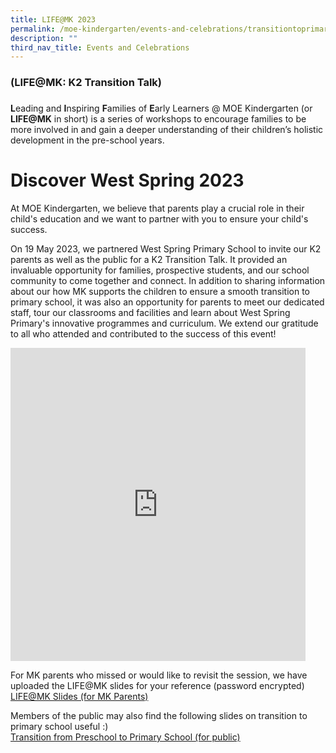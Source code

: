 ```yaml
---
title: LIFE@MK 2023
permalink: /moe-kindergarten/events-and-celebrations/transitiontoprimaryschool/
description: ""
third_nav_title: Events and Celebrations
---
```

### (LIFE@MK: K2 Transition Talk)
###
**L**eading and **I**nspiring **F**amilies of **E**arly Learners @ MOE Kindergarten (or **LIFE@MK** in short) is a series of workshops to encourage families to be more involved in and gain a deeper understanding of their children’s holistic development in the pre-school years.

# Discover West Spring 2023 

At MOE Kindergarten, we believe that parents play a crucial role in their child's education and we want to partner with you to ensure your child's success. 

On 19 May 2023, we partnered West Spring Primary School to invite our K2 parents as well as the public for a K2 Transition Talk. 
It provided an invaluable opportunity for families, prospective students, and our school community to come together and connect. In addition to sharing information about our how MK supports the children to ensure a smooth transition to primary school, it was also an opportunity for parents to meet our dedicated staff, tour our classrooms and facilities and learn about West Spring Primary's innovative programmes and curriculum.&nbsp;We extend our gratitude to all who attended and contributed to the success of this event!

<iframe src="https://docs.google.com/presentation/d/e/2PACX-1vRDEHkkyAu_557QkMWtae51qAtZjypxZNQE___UePz-eIYBXa2FA7abKxtxvQKGuIXvPNrxKFo4GEEg/embed?start=true&amp;loop=true&amp;delayms=5000" frameborder="0" width="472" height="501" allowfullscreen="true"></iframe>

For MK parents who missed or would like to revisit the session, we have uploaded the LIFE@MK slides for your reference (password encrypted)
**<br>**[LIFE@MK Slides (for MK Parents)](/files/MK/life@mk_2023%20(encrypted).pdf)

Members of the public may also find the following slides on transition to primary school useful :)
**<br>**[Transition from Preschool to Primary School (for public)](/files/MK/transition%20from%20preschool%20to%20primary%20school.pdf)